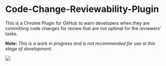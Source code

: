 # Code-Change-Reviewability-Plugin
This is a Chrome Plugin for GitHub to warn developers when they are committing code changes for review that are not optimal for the reviewers' tasks.

**Note:** *This is a work in progress and is not recommended for use st this stage of development.*

![](https://raw.githubusercontent.com/achyudhk/Code-Change-Reviewability-Plugin/master/doc/screenshot.png)
